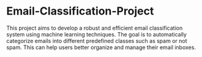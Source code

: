 # Email-Classification-Project
This project aims to develop a robust and efficient email classification system using machine learning techniques. The goal is to automatically categorize emails into different predefined classes such as spam or not spam. This can help users better organize and manage their email inboxes.
